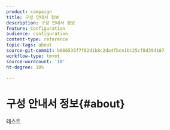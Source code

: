 ```yaml
---
product: campaign
title: 구성 안내서 정보
description: 구성 안내서 정보
feature: Configuration
audience: configuration
content-type: reference
topic-tags: about
source-git-commit: b666535f7f82d1b8c2da4fbce1bc25cf8d39d187
workflow-type: tm+mt
source-wordcount: '10'
ht-degree: 10%

---
```



# 구성 안내서 정보{#about}



테스트


